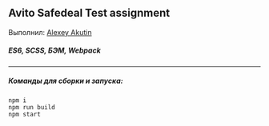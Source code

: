 ## Avito Safedeal Test assignment 

Выполнил: [Alexey Akutin](mailto:aakytin@mail.ru)

##### ES6, SCSS, БЭМ, Webpack

---

##### Команды для сборки и запуска:

```
npm i
npm run build
npm start
```



